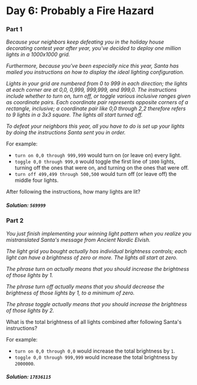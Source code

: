 # Day 6: Probably a Fire Hazard

### Part 1

_Because your neighbors keep defeating you in the holiday house decorating 
contest year after year, you've decided to deploy one million lights in a 
1000x1000 grid._

_Furthermore, because you've been especially nice this year, Santa has 
mailed you instructions on how to display the ideal lighting configuration._

_Lights in your grid are numbered from 0 to 999 in each direction; the lights 
at each corner are at 0,0, 0,999, 999,999, and 999,0. The instructions include 
whether to turn on, turn off, or toggle various inclusive ranges given as 
coordinate pairs. Each coordinate pair represents opposite corners of a 
rectangle, inclusive; a coordinate pair like 0,0 through 2,2 therefore refers 
to 9 lights in a 3x3 square. The lights all start turned off._

_To defeat your neighbors this year, all you have to do is set up your lights 
by doing the instructions Santa sent you in order._

For example:

- `turn on 0,0 through 999,999` would turn on (or leave on) every light.
- `toggle 0,0 through 999,0` would toggle the first line of `1000` lights, 
    turning off the ones that were on, and turning on the ones that were off.
- `turn off 499,499 through 500,500` would turn off (or leave off) the middle 
    four lights.

After following the instructions, how many lights are lit?

##### Solution: `569999`

### Part 2

_You just finish implementing your winning light pattern when you realize 
you mistranslated Santa's message from Ancient Nordic Elvish._

_The light grid you bought actually has individual brightness controls; each 
light can have a brightness of zero or more. The lights all start at zero._

_The phrase turn on actually means that you should increase the brightness of 
those lights by 1._

_The phrase turn off actually means that you should decrease the brightness 
of those lights by 1, to a minimum of zero._

_The phrase toggle actually means that you should increase the brightness of 
those lights by 2._

What is the total brightness of all lights combined after following Santa's instructions?

For example:

- `turn on 0,0 through 0,0` would increase the total brightness by `1`.
- `toggle 0,0 through 999,999` would increase the total brightness by `2000000`.

##### Solution: `17836115`